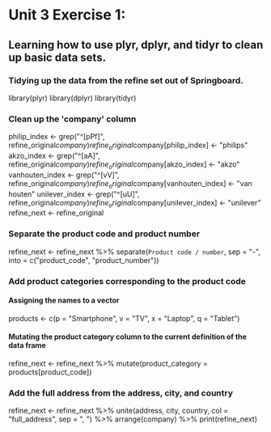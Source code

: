 # Unit 3 Exercise 1:
## Learning how to use plyr, dplyr, and tidyr to clean up basic data sets.
### Tidying up the data from the refine set out of Springboard.
library(plyr)
library(dplyr)
library(tidyr)

### Clean up the 'company' column
philip_index <- grep("^[pPf]", refine_original$company)
refine_original$company[philip_index] <- "philips"
akzo_index <- grep("^[aA]", refine_original$company)
refine_original$company[akzo_index] <- "akzo"
vanhouten_index <- grep("^[vV]", refine_original$company)
refine_original$company[vanhouten_index] <- "van houten"
unilever_index <- grep("^[uU]", refine_original$company)
refine_original$company[unilever_index] <- "unilever"
refine_next <- refine_original

### Separate the product code and product number
refine_next <- refine_next %>% 
  separate(`Product code / number`, sep = "-", into = c("product_code", "product_number"))

### Add product categories corresponding to the product code
#### Assigning the names to a vector
products <- c(p = "Smartphone", v = "TV", x = "Laptop", q = "Tablet")
#### Mutating the product category column to the current definition of the data frame
refine_next <- refine_next %>% 
  mutate(product_category = products[product_code])

### Add the full address from the address, city, and country
refine_next <- refine_next %>% 
  unite(address, city, country, col = "full_address", sep = ", ") %>% 
  arrange(company) %>% 
  print(refine_next)
